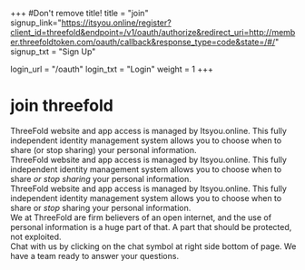 +++
#Don't remove title!
title = "join"
signup_link="https://itsyou.online/register?client_id=threefold&endpoint=/v1/oauth/authorize&redirect_uri=http://member.threefoldtoken.com/oauth/callback&response_type=code&state=/#/"
signup_txt = "Sign Up"

login_url = "/oauth"
login_txt = "Login"
weight = 1
+++
# join threefold

ThreeFold website and app access is managed by Itsyou.online. This fully independent identity management system allows you to choose when to share (or stop sharing) your personal information.
<br>
ThreeFold website and app access is managed by Itsyou.online. This fully independent identity management system allows you to choose when to share *or stop sharing* your personal information.
<br>
ThreeFold website and app access is managed by Itsyou.online. This fully independent identity management system allows you to choose when to share or *stop* sharing your personal information.
<br>
We at ThreeFold are firm believers of an open internet, and the use of personal information is a huge part of that. A part that should be protected, not exploited.
<br>
Chat with us by clicking on the chat symbol at right side bottom of page. We have a team ready to answer your questions.

